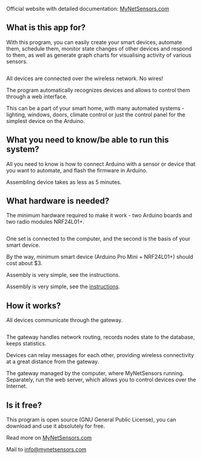 <img alt="" src="https://raw.githubusercontent.com/derwish-pro/MyNetSensors/master/icons/MyNetSensors_banner2.png" >

Official website with detailed documentation: <a href="http://www.mynetsensors.com"> MyNetSensors.com </a><br />

## What is this app for?

With this program, you can easily create your smart devices, automate them, schedule them, monitor state changes of other devices and respond to them, as well as generate graph charts for visualising activity of various sensors.

<img alt="" src="https://raw.githubusercontent.com/derwish-pro/MyNetSensors/master/WebController/Screen1.png" >

All devices are connected over the wireless network. No wires!

The program automatically recognizes devices and allows to control them through a web interface.

This can be a part of your smart home, with many automated systems - lighting, windows, doors, climate control or just the control panel for the simplest device on the Arduino.

## What you need to know/be able to run this system?

All you need to know is how to connect Arduino with a sensor or device that you want to automate, and flash the firmware in Arduino.

Assembling device takes as less as 5 minutes.

## What hardware is needed?

The minimum hardware required to make it work - two Arduino boards and two radio modules NRF24L01+.

<img alt="" src="https://raw.githubusercontent.com/derwish-pro/MyNetSensors/master/SerialGateway.Device/Screen1.png" >

One set is connected to the computer, and the second is the basis of your smart device.

By the way, minimum smart device (Arduino Pro Mini + NRF24L01+) should cost about $3.

Assembly is very simple, see the instructions.

Assembly is very simple, see the <a class="fadebefore" href="http://www.mynetsensors.com/Hardware/Gateway">instructions</a>.


## How it works?

All devices communicate through the gateway.

<img alt="" src="https://raw.githubusercontent.com/derwish-pro/MyNetSensors/master/SerialGateway.Device/Screen2.png" >

The gateway handles network routing, records nodes state to the database, keeps statistics.

Devices can relay messages for each other, providing wireless connectivity at a great distance from the gateway.

The gateway managed by the computer, where MyNetSensors running. Separately, run the web server, which allows you to control devices over the Internet.

## Is it free?

This program is open source (GNU General Public License), you can download and use it absolutely for free.

Read more on <a href="http://www.mynetsensors.com"> MyNetSensors.com </a>

Mail to info@mynetsensors.com

